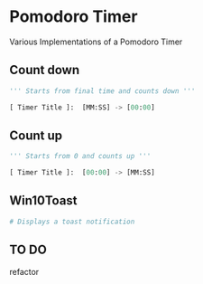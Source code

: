 # Pomodoro Timer
Various Implementations of a Pomodoro Timer

## Count down

```python
''' Starts from final time and counts down '''

[ Timer Title ]:  [MM:SS] -> [00:00]
```


## Count up

```python
''' Starts from 0 and counts up '''

[ Timer Title ]:  [00:00] -> [MM:SS] 
```

## Win10Toast

```python
# Displays a toast notification
```

## TO DO
refactor

<!-- This is a test, no need to translate -->

